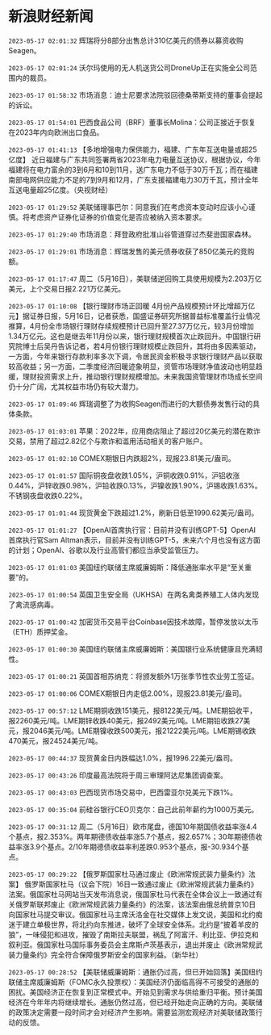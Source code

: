# 新浪财经新闻
`2023-05-17 02:01:32` 辉瑞将分8部分出售总计310亿美元的债券以募资收购Seagen。

`2023-05-17 02:01:24` 沃尔玛使用的无人机送货公司DroneUp正在实施全公司范围内的裁员。

`2023-05-17 01:58:32` 市场消息：迪士尼要求法院驳回德桑蒂斯支持的董事会提起的诉讼。

`2023-05-17 01:54:01` 巴西食品公司（BRF）董事长Molina：公司正接近于恢复在2023年内向欧洲出口食品。

`2023-05-17 01:41:13` 【多地增强电力保供能力，福建、广东年互送电量或超25亿度】 近日福建与广东共同签署两省2023年电力电量互送协议，根据协议，今年福建将在电力富余的3到6月和10到11月，送广东电力不低于30万千瓦；而在福建南部电网供应能力不足的7到9月和12月，广东支援福建电力30万千瓦，预计全年互送电量超25亿度。（央视财经）

`2023-05-17 01:29:52` 美联储理事巴尔：同意我们在考虑资本变动时应该小心谨慎。将考虑资产证券化证券的价值变化是否应被纳入资本要求。

`2023-05-17 01:29:40` 市场消息：拜登政府批准山谷管道穿过杰斐逊国家森林。

`2023-05-17 01:29:01` 市场消息：辉瑞发售的美元债券收获了850亿美元的竞购额。

`2023-05-17 01:17:47` 周二（5月16日），美联储逆回购工具使用规模为2.203万亿美元，上个交易日报2.221万亿美元。

`2023-05-17 01:10:08` 【银行理财市场正回暖 4月份产品规模预计环比增超万亿元】据证券日报，5月16日，记者获悉，国盛证券研究所据普益标准覆盖行业情况推算，4月份全市场银行理财存续规模预计已回升至27.37万亿元，较3月份增加1.34万亿元。这也是继去年11月份以来，银行理财规模首次止跌回升。中国银行研究院博士后吴丹告诉记者，若4月份银行理财规模止跌回升，其将由多因素驱动，一方面，今年来银行存款利率多次下调，令居民资金积极寻求银行理财产品以获取较高收益；另一方面，二季度经济回暖迹象明显，资管市场理财净值波动也明显趋缓，理财投资需求上升，推动银行理财规模增加。未来我国资管理财市场成长空间仍十分广阔，尤其权益市场仍有较大潜力。

`2023-05-17 01:09:46` 辉瑞调整了为收购Seagen而进行的大额债券发售行动的具体条款。

`2023-05-17 01:03:01` 苹果：2022年，应用商店阻止了超过20亿美元的潜在欺诈交易，禁用了超过2.82亿个与欺诈和滥用活动相关的客户账户。

`2023-05-17 01:02:10` COMEX期银日内跌超2%，现报23.81美元/盎司。

`2023-05-17 01:01:57` 国际铜夜盘收跌1.05%，沪铜收跌0.91%，沪铝收涨0.44%，沪锌收跌0.98%，沪铅收跌0.13%，沪镍收跌1.90%，沪锡收跌1.63%。不锈钢夜盘收跌0.22%。

`2023-05-17 01:01:44` 现货黄金下跌超过1.2%，刷新日低至1990.62美元/盎司。

`2023-05-17 01:01:27` 【OpenAI首席执行官：目前并没有训练GPT-5】OpenAI首席执行官Sam Altman表示，目前并没有训练GPT-5，未来六个月也没有这方面的计划；OpenAI、谷歌以及行业高管们都应当承受监管压力。

`2023-05-17 01:01:03` 美国纽约联储主席威廉姆斯：降低通胀率水平是“至关重要”的。

`2023-05-17 01:00:54` 英国卫生安全局（UKHSA）在两名禽类养殖工人体内发现了禽流感病毒。

`2023-05-17 01:00:42` 加密货币交易平台Coinbase因技术故障，暂停发放以太币（ETH）质押奖金。

`2023-05-17 01:00:30` 美国纽约联储主席威廉姆斯：美国银行业系统健康且充满韧性。

`2023-05-17 01:00:21` 英国首相苏纳克：将颁发额外1万张季节性农业劳工签证。

`2023-05-17 01:00:06` COMEX期银日内走低2.00%，现报23.81美元/盎司。

`2023-05-17 00:57:12` LME期铜收跌151美元，报8122美元/吨。LME期铝收平，报2260美元/吨。LME期锌收跌40美元，报2492美元/吨。LME期铅收跌27美元，报2046美元/吨。LME期镍收跌500美元，报21222美元/吨。LME期锡收跌470美元，报24524美元/吨。

`2023-05-17 00:44:37` 现货黄金日内跌幅达1.0%，报1996.22美元/盎司。

`2023-05-17 00:43:26` 印度最高法院将于周三审理阿达尼集团调查案。

`2023-05-17 00:43:03` 巴西现货市场交易中，巴西雷亚尔兑美元下跌1%。

`2023-05-17 00:35:04` 前硅谷银行CEO贝克尔：自己此前年薪约为1000万美元。

`2023-05-17 00:31:12` 周二（5月16日）欧市尾盘，德国10年期国债收益率涨4.4个基点，报2.353%。两年期德债收益率涨5.7个基点，报2.657%；30年期德债收益率涨3.9个基点。2/10年期德债收益率利差跌0.953个基点，报-30.934个基点。

`2023-05-17 00:29:22` 【俄罗斯国家杜马通过废止《欧洲常规武装力量条约》法案】 俄罗斯国家杜马（议会下院）16日一致通过废止《欧洲常规武装力量条约》法案。俄国家杜马网站当天发布消息说，俄国家杜马代表在全体会议上一致通过有关俄罗斯联邦废止《欧洲常规武装力量条约》的法案，该法案由俄总统普京10日向国家杜马提交审议。俄国家杜马主席沃洛金在社交媒体上发文说，美国和北约痴迷于建立单极世界，将北约向东推进，破坏了全球安全体系。北约是“披着羊皮的狼”，一味侵犯和进攻，摧毁了南斯拉夫联盟，祸乱了阿富汗、利比亚、伊拉克和叙利亚。俄国家杜马国际事务委员会主席斯卢茨基表示，退出并废止《欧洲常规武装力量条约》完全符合保障俄罗斯安全的国家利益。（新华社）

`2023-05-17 00:28:52` 【美联储威廉姆斯：通胀仍过高，但已开始回落】美国纽约联储主席威廉姆斯（FOMC永久投票权）：美国经济仍面临高得不可接受的通胀的困扰。美国经济正在恢复到正常模式中。开始见到需求与供给重归平衡。预计美国经济在今年年内将继续增长。通胀仍然过高，但已经开始走向正确的方向。美联储的政策决定需要一段时间才会对经济产生影响。需要监测宏观经济对美联储政策行动的反馈。

